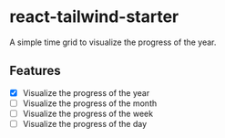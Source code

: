 # react-tailwind-starter

A simple time grid to visualize the progress of the year.

## Features

- [x] Visualize the progress of the year
- [ ] Visualize the progress of the month
- [ ] Visualize the progress of the week
- [ ] Visualize the progress of the day
